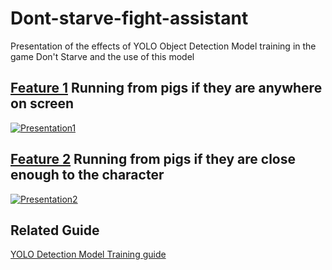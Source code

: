 # Dont-starve-fight-assistant

Presentation of the effects of YOLO Object Detection Model training in the game Don't Starve and the use of this model

## [Feature 1](https://youtu.be/SlAwC40QkZA?si=k5tsgvmQ58WMmBUd) Running from pigs if they are anywhere on screen

[![Presentation1](https://img.youtube.com/vi/SlAwC40QkZA/maxresdefault.jpg)](https://youtu.be/SlAwC40QkZA?si=k5tsgvmQ58WMmBUd)

## [Feature 2](https://www.youtube.com/watch?v=RzqptGG66u4) Running from pigs if they are close enough to the character

[![Presentation2](https://img.youtube.com/vi/RzqptGG66u4/maxresdefault.jpg)](https://www.youtube.com/watch?v=RzqptGG66u4)

## Related Guide
[YOLO Detection Model Training guide](https://youtu.be/RSXgyDf2ALo?si=3fw1EvOSjXHUGK4_)
